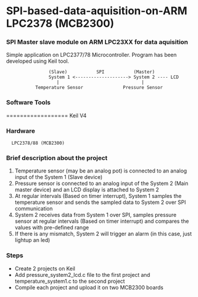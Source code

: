 # SPI-based-data-aquisition-on-ARM LPC2378 (MCB2300)

### SPI Master slave module on ARM LPC23XX for data aquisition

Simple application on LPC2377/78 Microcontroller. Program has been developed using Keil tool.



                    (Slave)	          SPI	        (Master)
                    System 1 <--------------------> System 2 ---- LCD
                       |			                   |
               Temperature Sensor 	            Pressure Sensor

### Software Tools
==================
      Keil V4
      
### Hardware

      LPC2378/88 (MCB2300)
      
### Brief description about the project

1. Temperature sensor (may be an analog pot) is connected to an analog input of the System 1 (Slave device)
2. Pressure sensor is connected to an analog input of the System 2 (Main master device) and an LCD display is attached to System 2 
3. At regular intervals (Based on timer interrupt), System 1 samples the temperature sensor and sends the sampled data to System 2 over SPI communication
4. System 2 receives data from System 1 over SPI, samples pressure sensor at regular intervals (Based on timer interrupt) and compares the values with pre-defined range
5. If there is any mismatch, System 2 will trigger an alarm (in this case, just lightup an led)

### Steps

* Create 2 projects on Keil
* Add pressure_system2_lcd.c file to the first project and temperature_system1.c to the second project
* Compile each project and upload it on two MCB2300 boards

